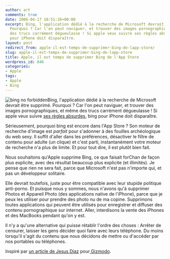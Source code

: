 ```yaml
---
author: art
comments: true
date: 2006-04-17 10:51:26+00:00
excerpt: Bing, l'application dédié à la recherche de Microsoft devrait être supprimé.
  Pourquoi ? Car l'on peut naviguer, et trouver des images pornographiques, et même
  des trucs carrément dégueulasse ! Si apple veux suivre ses règles absurdes, bing
  pour iPhone doit disparaître.
layout: post
redirect_from: apple-il-est-temps-de-supprimer-bing-de-lapp-store/
slug: apple-il-est-temps-de-supprimer-bing-de-lapp-store
title: Apple, il est temps de supprimer Bing de l'App Store
wordpress_id: 846
categories:
- Apple
tags:
- Apple
- Bing
---
```


![bing no forbidden](https://static.irz.fr/2010/01/no-bing.jpg)Bing, l'application dédié à la recherche de Microsoft devrait être supprimé. Pourquoi ? Car l'on peut naviguer, et trouver des images pornographiques, et même des trucs carrément dégueulasse ! Si apple veux suivre [ses règles absurdes](http://gizmodo.com/5446287/apple-its-time-to-delete-safari-from-the-iphone), bing pour iPhone doit disparaître.

Sérieusement, pourquoi bing est encore dans l'App Store ? Son moteur de recherche d'image est _parfait_ pour s'adonner à des fouilles archéologique du web sexy. Il suffit d'aller dans les préférences, désactiver le filtre de contenu pour adulte (un clique) et c'est parti, instantanément votre moteur de recherche n'a plus de limite. Et pour tout dire, il est plutôt bien fait.

Nous souhaitons qu'Apple supprime Bing, ce que faisait forChan de façon plus explicite, avec des résultat beaucoup plus explicite (et illimités). Je pense que rien ne sera fait, parce que Microsoft n'est pas n'importe qui, et pas un développeur solitaire.

Elle devrait toutefois, juste pour être compatible avec leur stupide politique anti-porno. Et puisque nous y sommes, nous n'avons qu'à supprimer Photos et Appareil Photo (des applications native de l'iPhone), parce que je peux les utiliser pour prendre des photo nu de ma copine. Supprimons toutes applications qui peuvent être utilisés pour enregistrer et diffuser des contenu pornographique sur internet.  Aller, interdisons la vente des iPhones et des MacBooks pendant qu'on y est.

Il n'y a qu'une alternative qui puisse rétablir l'ordre des choses : Arrêter de censurer, laisser les gens décider quoi faire avec leurs téléphone. Du moins lorsqu'il s'agit du contenu que nous décidons de mettre ou d'accéder par nos portables ou téléphones.

Inspiré par [un article de Jesus Diaz](http://gizmodo.com/5446423/apple-its-time-to-delete-bing-from-the-app-store-too) pour[ Gizmodo](http://gizmodo.com/).
